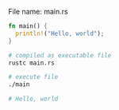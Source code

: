 File name: main.rs

```rs
fn main() {
  println!("Hello, world");
}
```

```sh
# compiled as executable file
rustc main.rs

# execute file
./main

# Hello, world
```
